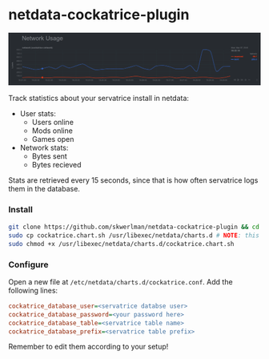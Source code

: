 # netdata-cockatrice-plugin

![](screenshot.png)

Track statistics about your servatrice install in netdata:
- User stats:
  - Users online
  - Mods online
  - Games open
- Network stats:
  - Bytes sent
  - Bytes recieved
  
Stats are retrieved every 15 seconds, since that is how often servatrice logs them in the database.

### Install
```sh
git clone https://github.com/skwerlman/netdata-cockatrice-plugin && cd netdata-cockatrice-plugin
sudo cp cockatrice.chart.sh /usr/libexec/netdata/charts.d # NOTE: this may be a different path on your system!
sudo chmod +x /usr/libexec/netdata/charts.d/cockatrice.chart.sh
```

### Configure
Open a new file at `/etc/netdata/charts.d/cockatrice.conf`. Add the following lines:
```ini
cockatrice_database_user=<servatrice databse user>
cockatrice_database_password=<your password here>
cockatrice_database_table=<servatrice table name>
cockatrice_database_prefix=<servatrice table prefix>
```
Remember to edit them according to your setup!
